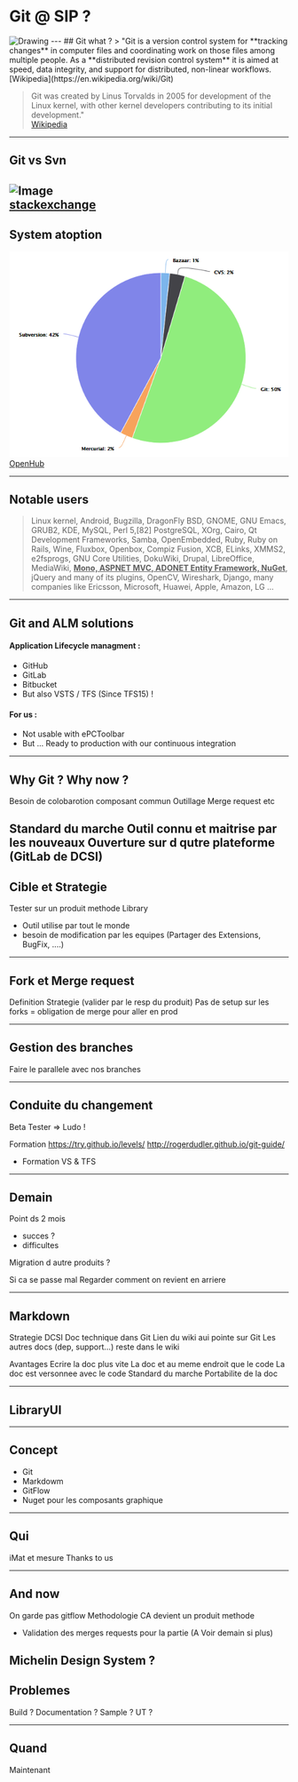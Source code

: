 # Git @ SIP ?
<img src="https://git-scm.com/images/logos/2color-lightbg@2x.png" alt="Drawing" style="width: 400px;" />
---
## Git what ?
> "Git is a version control system for **tracking changes** in computer files and coordinating work on those files among multiple people. As a **distributed revision control system** it is aimed at speed, data integrity, and support for distributed, non-linear workflows.
<br/>[Wikipedia](https://en.wikipedia.org/wiki/Git)

> Git was created by Linus Torvalds in 2005 for development of the Linux kernel, with other kernel developers contributing to its initial development."
<br/>[Wikipedia](https://en.wikipedia.org/wiki/Git)
---
## Git vs Svn
![Image](https://i.stack.imgur.com/6SqPf.png)
<br/>[stackexchange](https://softwareengineering.stackexchange.com/questions/136079/are-there-any-statistics-that-show-the-popularity-of-git-versus-svn)
---
## System atoption 
![Image](https://github.com/Pierre48/gitpitch/blob/master/images/openhub-gitstatistics.png?raw=true)<br/>
[OpenHub](https://www.openhub.net/repositories/compare)

---
## Notable users
> Linux kernel, Android, Bugzilla, DragonFly BSD, GNOME, GNU Emacs, GRUB2, KDE, MySQL, Perl 5,[82] PostgreSQL, XOrg, Cairo, Qt Development Frameworks, Samba, OpenEmbedded, Ruby, Ruby on Rails, Wine, Fluxbox, Openbox, Compiz Fusion, XCB, ELinks, XMMS2, e2fsprogs, GNU Core Utilities, DokuWiki, Drupal, LibreOffice, MediaWiki, **<u>Mono, ASPNET MVC, ADONET Entity Framework, NuGet</u>**, jQuery and many of its plugins, OpenCV, Wireshark, Django, many companies like Ericsson, Microsoft, Huawei, Apple, Amazon, LG ...
---

## Git and ALM solutions 
#### Application  Lifecycle managment :
+ GitHub
+ GitLab
+ Bitbucket
+ But also VSTS / TFS (Since TFS15) !
#### For us :
- Not usable with ePCToolbar
- But ... Ready to production with our continuous integration
---
## Why Git ? Why now ?
Besoin de colobarotion
 composant commun
 Outillage Merge request etc

Standard du marche
 Outil connu et maitrise par les nouveaux
 Ouverture sur d qutre plateforme (GitLab de DCSI)
---

## Cible  et Strategie
Tester sur un produit methode
Library
 - Outil utilise par tout le monde
  - besoin de modification par les equipes (Partager des Extensions, BugFix, ....)

---
## Fork et Merge request
Definition
Strategie (valider par le resp du produit)
Pas de setup sur les forks = obligation de merge pour aller en prod

---
## Gestion des branches 
Faire le parallele avec nos branches

---
## Conduite du changement
Beta Tester
  => Ludo !

Formation
https://try.github.io/levels/
http://rogerdudler.github.io/git-guide/
+ Formation VS &  TFS

---
## Demain
Point ds 2 mois
 - succes ?
 - difficultes

Migration d autre produits ?

Si ca se passe mal
Regarder comment on revient en arriere 

---

## Markdown
Strategie  DCSI
Doc technique dans Git
Lien du wiki aui pointe sur Git
Les autres docs (dep, support...) reste dans le wiki

Avantages
Ecrire la doc plus vite
La doc et au meme endroit que le code
La doc est versonnee avec le code
Standard du marche
Portabilite de la doc


--- 
## LibraryUI

--- 
## Concept
- Git 
- Markdowm
- GitFlow
- Nuget pour les composants graphique


--- 
## Qui
iMat et mesure
Thanks to us

--- 
## And now
On garde pas gitflow
Methodologie
CA devient un produit methode
   - Validation des merges requests pour la partie  (A Voir demain si plus)
   
Michelin Design System ?
--- 

## Problemes
Build ?
Documentation ?
Sample ?
UT ?

--- 

## Quand
Maintenant


   
